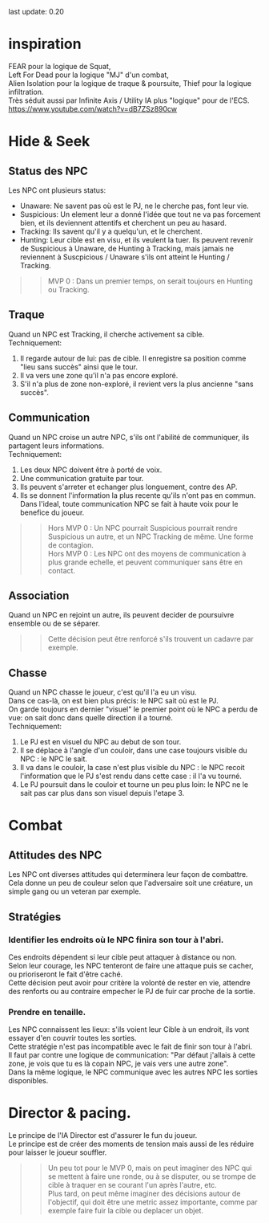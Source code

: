 last update: 0.20  

# inspiration
FEAR pour la logique de Squat,  
Left For Dead pour la logique "MJ" d'un combat,  
Alien Isolation pour la logique de traque & poursuite,
Thief pour la logique infiltration.    
Très séduit aussi par Infinite Axis / Utility IA plus "logique" pour de l'ECS.
https://www.youtube.com/watch?v=dB7ZSz890cw



# Hide & Seek  
## Status des NPC
Les NPC ont plusieurs status:  
- Unaware: Ne savent pas où est le PJ, ne le cherche pas, font leur vie.  
- Suspicious: Un element leur a donné l'idée que tout ne va pas forcement bien, et ils deviennent attentifs et cherchent un peu au hasard.   
- Tracking: Ils savent qu'il y a quelqu'un, et le cherchent.  
- Hunting: Leur cible est en visu, et ils veulent la tuer. 
Ils peuvent revenir de Suspicious à Unaware, de Hunting à Tracking, mais jamais ne reviennent à Suscpicious / Unaware s'ils ont atteint le Hunting / Tracking.  
>> MVP 0 : Dans un premier temps, on serait toujours en Hunting ou Tracking.  

## Traque
Quand un NPC est Tracking, il cherche activement sa cible.  
Techniquement:  
1. Il regarde autour de lui: pas de cible. Il enregistre sa position comme "lieu sans succès" ainsi que le tour.  
2. Il va vers une zone qu'il n'a pas encore exploré.  
3. S'il n'a plus de zone non-exploré, il revient vers la plus ancienne "sans succès".  

## Communication
Quand un NPC croise un autre NPC, s'ils ont l'abilité de communiquer, ils partagent leurs informations.  
Techniquement:  
1. Les deux NPC doivent être à porté de voix.  
2. Une communication gratuite par tour.  
3. Ils peuvent s'arreter et echanger plus longuement, contre des AP.  
4. Ils se donnent l'information la plus recente qu'ils n'ont pas en commun.  
Dans l'ideal, toute communication NPC se fait à haute voix pour le benefice du joueur.  
>> Hors MVP 0 : Un NPC pourrait Suspicious pourrait rendre Suspicious un autre, et un NPC Tracking de même. Une forme de contagion.  
>> Hors MVP 0 : Les NPC ont des moyens de communication à plus grande echelle, et peuvent communiquer sans être en contact.  

## Association
Quand un NPC en rejoint un autre, ils peuvent decider de poursuivre ensemble ou de se séparer.  
>> Cette décision peut être renforcé s'ils trouvent un cadavre par exemple.  

## Chasse
Quand un NPC chasse le joueur, c'est qu'il l'a eu un visu.  
Dans ce cas-là, on est bien plus précis: le NPC sait où est le PJ.  
On garde toujours en dernier "visuel" le premier point où le NPC a perdu de vue: on sait donc dans quelle direction il a tourné.  
Techniquement:  
1. Le PJ est en visuel du NPC au debut de son tour.  
2. Il se déplace à l'angle d'un couloir, dans une case toujours visible du NPC : le NPC le sait.
3. Il va dans le couloir, la case n'est plus visible du NPC : le NPC recoit l'information que le PJ s'est rendu dans cette case : il l'a vu tourné.  
4. Le PJ poursuit dans le couloir et tourne un peu plus loin: le NPC ne le sait pas car plus dans son visuel depuis l'etape 3.  

# Combat
## Attitudes des NPC
Les NPC ont diverses attitudes qui determinera leur façon de combattre.  
Cela donne un peu de couleur selon que l'adversaire soit une créature, un simple gang ou un veteran par exemple.  
## Stratégies
### Identifier les endroits où le NPC finira son tour à l'abri.
Ces endroits dépendent si leur cible peut attaquer à distance ou non.  
Selon leur courage, les NPC tenteront de faire une attaque puis se cacher, ou prioriseront le fait d'être caché.  
Cette décision peut avoir pour critère la volonté de rester en vie, attendre des renforts ou au contraire empecher le PJ de fuir car proche de la sortie.  
### Prendre en tenaille. 
Les NPC connaissent les lieux: s'ils voient leur Cible à un endroit, ils vont essayer d'en couvrir toutes les sorties.  
Cette stratégie n'est pas incompatible avec le fait de finir son tour à l'abri.  
Il faut par contre une logique de communication: "Par défaut j'allais à cette zone, je vois que tu es là copain NPC, je vais vers une autre zone".  
Dans la même logique, le NPC communique avec les autres NPC les sorties disponibles.  

# Director & pacing.
Le principe de l'IA Director est d'assurer le fun du joueur.  
Le principe est de créer des moments de tension mais aussi de les réduire pour laisser le joueur souffler.  
>> Un peu tot pour le MVP 0, mais on peut imaginer des NPC qui se mettent à faire une ronde, ou à se disputer, ou se trompe de cible à traquer en se courant l'un après l'autre, etc.  
>> Plus tard, on peut même imaginer des décisions autour de l'objectif, qui doit être une metric assez importante, comme par exemple faire fuir la cible ou deplacer un objet.  